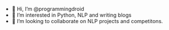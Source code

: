 - 👋 Hi, I’m @programmingdroid
- 👀 I’m interested in Python, NLP and writing blogs
- 💞️ I’m looking to collaborate on NLP projects and competitons.

<!---
programmingdroid/programmingdroid is a ✨ special ✨ repository because its `README.md` (this file) appears on your GitHub profile.
You can click the Preview link to take a look at your changes.
--->
